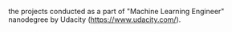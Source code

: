 the projects conducted as a part of "Machine Learning Engineer" nanodegree by Udacity (https://www.udacity.com/).
